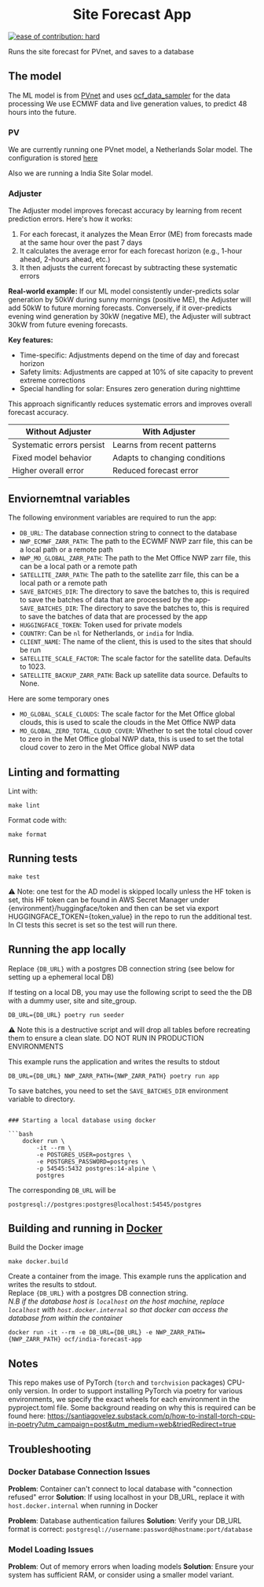 <h1 align="center">Site Forecast App </h1>


[![ease of contribution: hard](https://img.shields.io/badge/ease%20of%20contribution:%20hard-bb2629)](https://github.com/openclimatefix/ocf-meta-repo?tab=readme-ov-file#how-easy-is-it-to-get-involved)

Runs the site forecast for PVnet, and saves to a database

## The model

The ML model is from [PVnet](https://github.com/openclimatefix/PVNet) and uses [ocf_data_sampler](https://github.com/openclimatefix/ocf-data-sampler) for the data processing
We use ECMWF data and live generation values, to predict 48 hours into the future.

### PV

We are currently running one PVnet model, a Netherlands Solar model.
The configuration is stored [here](https://huggingface.co/openclimatefix/pvnet_nl)

Also we are running a India Site Solar model. 

### Adjuster

The Adjuster model improves forecast accuracy by learning from recent prediction errors. Here's how it works:

1. For each forecast, it analyzes the Mean Error (ME) from forecasts made at the same hour over the past 7 days
2. It calculates the average error for each forecast horizon (e.g., 1-hour ahead, 2-hours ahead, etc.)
3. It then adjusts the current forecast by subtracting these systematic errors

**Real-world example:**
If our ML model consistently under-predicts solar generation by 50kW during sunny mornings (positive ME), the Adjuster will add 50kW to future morning forecasts. Conversely, if it over-predicts evening wind generation by 30kW (negative ME), the Adjuster will subtract 30kW from future evening forecasts.

**Key features:**
- Time-specific: Adjustments depend on the time of day and forecast horizon
- Safety limits: Adjustments are capped at 10% of site capacity to prevent extreme corrections
- Special handling for solar: Ensures zero generation during nighttime

This approach significantly reduces systematic errors and improves overall forecast accuracy.

| Without Adjuster | With Adjuster |
|------------------|---------------|
| Systematic errors persist | Learns from recent patterns |
| Fixed model behavior | Adapts to changing conditions |
| Higher overall error | Reduced forecast error |


## Enviornemtnal variables

The following environment variables are required to run the app:
- `DB_URL`: The database connection string to connect to the database
- `NWP_ECMWF_ZARR_PATH`: The path to the ECWMF NWP zarr file, this can be a local path or a remote path
- `NWP_MO_GLOBAL_ZARR_PATH`: The path to the Met Office NWP zarr file, this can be a local path or a remote path
- `SATELLITE_ZARR_PATH`: The path to the satellite zarr file, this can be a local path or a remote path
- `SAVE_BATCHES_DIR`: The directory to save the batches to, this is required to save the batches of data that are processed by the app- `SAVE_BATCHES_DIR`: The directory to save the batches to, this is required to save the batches of data that are processed by the app
- `HUGGINGFACE_TOKEN`: Token used for private models
- `COUNTRY`: Can be `nl` for Netherlands, or `india` for India. 
- `CLIENT_NAME`: The name of the client, this is used to the sites that should be run
- `SATELLITE_SCALE_FACTOR`: The scale factor for the satellite data. Defaults to 1023. 
- `SATELLITE_BACKUP_ZARR_PATH`: Back up satellite data source. Defaults to None. 

Here are some temporary ones
- `MO_GLOBAL_SCALE_CLOUDS`: The scale factor for the Met Office global clouds, this is used to scale the clouds in the Met Office NWP data
- `MO_GLOBAL_ZERO_TOTAL_CLOUD_COVER`: Whether to set the total cloud cover to zero in the Met Office global NWP data, this is used to set the total cloud cover to zero in the Met Office global NWP data

## Linting and formatting

Lint with:
```
make lint
```

Format code with:
```
make format
```

## Running tests

```
make test
```

⚠️ Note: one test for the AD model is skipped locally unless the HF token is set, this HF token can be found in AWS Secret Manager under {environment}/huggingface/token and then can be set via export HUGGINGFACE_TOKEN={token_value} in the repo to run the additional test. In CI tests this secret is set so the test will run there.

## Running the app locally
Replace `{DB_URL}` with a postgres DB connection string (see below for setting up a ephemeral local DB)

If testing on a local DB, you may use the following script to seed the the DB with a dummy user, site and site_group. 
```
DB_URL={DB_URL} poetry run seeder
```
⚠️ Note this is a destructive script and will drop all tables before recreating them to ensure a clean slate. DO NOT RUN IN PRODUCTION ENVIRONMENTS

This example runs the application and writes the results to stdout
```
DB_URL={DB_URL} NWP_ZARR_PATH={NWP_ZARR_PATH} poetry run app
```

To save batches, you need to set the `SAVE_BATCHES_DIR` environment variable to directory. 
```

### Starting a local database using docker

```bash
    docker run \
        -it --rm \
        -e POSTGRES_USER=postgres \
        -e POSTGRES_PASSWORD=postgres \
        -p 54545:5432 postgres:14-alpine \
        postgres
```

The corresponding `DB_URL` will be

`postgresql://postgres:postgres@localhost:54545/postgres`

## Building and running in [Docker](https://www.docker.com/)

Build the Docker image
```
make docker.build
```

Create a container from the image. This example runs the application and writes the results to stdout.\
Replace `{DB_URL}` with a postgres DB connection string.\
*N.B if the database host is `localhost` on the host machine, replace `localhost` with `host.docker.internal` so that docker can access the database from within the container*
```
docker run -it --rm -e DB_URL={DB_URL} -e NWP_ZARR_PATH={NWP_ZARR_PATH} ocf/india-forecast-app
```

## Notes

This repo makes use of PyTorch (`torch` and `torchvision` packages) CPU-only version. In order to support installing PyTorch via poetry for various environments, we specify the exact wheels for each environment in the pyproject.toml file. Some background reading on why this is required can be found here: https://santiagovelez.substack.com/p/how-to-install-torch-cpu-in-poetry?utm_campaign=post&utm_medium=web&triedRedirect=true 

## Troubleshooting

### Docker Database Connection Issues

**Problem**: Container can't connect to local database with "connection refused" error
**Solution**: If using localhost in your DB_URL, replace it with `host.docker.internal` when running in Docker

**Problem**: Database authentication failures
**Solution**: Verify your DB_URL format is correct: `postgresql://username:password@hostname:port/database`

### Model Loading Issues

**Problem**: Out of memory errors when loading models
**Solution**: Ensure your system has sufficient RAM, or consider using a smaller model variant.
